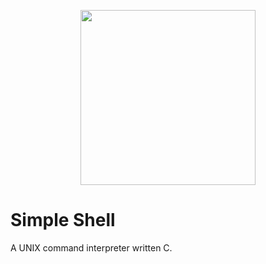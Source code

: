 <p align="center">
    <img src="https://bashlogo.com/img/symbol/png/monochrome_light.png" width="280">
</p>

# Simple Shell
A UNIX command interpreter written C.
